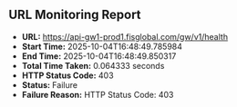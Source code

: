 ## URL Monitoring Report

- **URL:** https://api-gw1-prod1.fisglobal.com/gw/v1/health
- **Start Time:** 2025-10-04T16:48:49.785984
- **End Time:** 2025-10-04T16:48:49.850317
- **Total Time Taken:** 0.064333 seconds
- **HTTP Status Code:** 403
- **Status:** Failure
- **Failure Reason:** HTTP Status Code: 403
